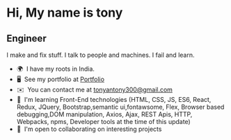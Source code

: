 Hi, My name is tony
============================

Engineer
--------
I make and fix stuff. I talk to people and machines. I fail and learn.


*   🌍  I have my roots in India.
*   🖥️  See my portfolio at [Portfolio](http://tonyantony300.github.io/portfolio/)
*   ✉️  You can contact me at [tonyantony300@gmail.com](mailto:tonyantony300@gmail.com)
*   🧠  I'm learning Front-End technologies (HTML, CSS, JS, ES6, React, Redux, JQuery, Bootstrap,semantic ui,fontawsome, Flex, Browser based debugging,DOM   manipulation, Axios, Ajax, REST Apis, HTTP,  Webpacks, npms, Developer tools at the time of this update)
*   🤝  I'm open to collaborating on interesting projects








